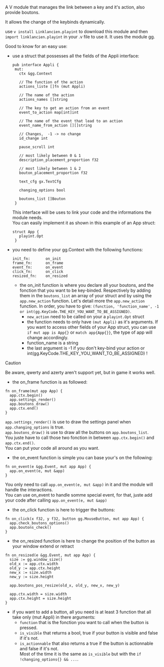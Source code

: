 A V module that manages the link between a key and it's action, also provide boutons.

It allows the change of the keybinds dynamically.

use ```v install Linklancien.playint``` to download this module and then ```import linklancien.playint``` in your .v file to use it.
It uses the module gg.

Good to know for an easy use:
- use a struct that possesses all the fields of the Appli interface:
   ```
   pub interface Appli {
    mut:
      ctx &gg.Context

      // The function of the action
      actions_liste []fn (mut Appli)

      // The name of the action
      actions_names []string

      // The key to get an action from an event
      event_to_action map[int]int

      // The name of the event that lead to an action
      event_name_from_action [][]string

      // Changes,  -1 -> no change
      id_change int

      pause_scroll int

      // most likely between 0 & 1
      description_placement_proportion f32

      // most likely between 1 & 2
      bouton_placement_proportion f32

      text_cfg gx.TextCfg

      changing_options bool

      boutons_list []Bouton
    }
   ```
  This interface will be uses to link your code and the informations the module needs.  
  You can easily implement it as shown in this example of an App struct:
   ```
   struct App {
      playint.Opt
    }
   ```
- you need to define your gg.Context with the following functions:
  ```
  init_fn:       on_init
  frame_fn:      on_frame
  event_fn:      on_event
  click_fn:      on_click
  resized_fn:    on_resized
  ```
  - the on_init function is where you declare all your boutons, and the fonction that you want to be key-binded. Respectively by adding them in the ``boutons_list`` an array of your struct and by using the ``app.new_action`` function.
    Let's detail more the ``app.new_action`` function. In order, you have to give: ``(function, 'function_name', -1 or int(gg.KeyCode.THE_KEY_YOU_WANT_TO_BE_ASSIGNED)``.
    - ``new_action`` need to be called on your a ``playint.Opt`` struct
    - the function needs to only have ``(mut Appli)`` as it's arguments. 
    If you want to access other fields of your App struct, you can use ``if mut app is App{}`` or ``match app{App{}}``, the type of app will change accordingly.  
    - function_name is a string  
    - the last argument is -1 if you don't key-bind your action or int(gg.KeyCode.THE_KEY_YOU_WANT_TO_BE_ASSIGNED) !  
> [!CAUTION]
> Be aware, qwerty and azerty aren't support yet, but in game it works well.
  - the on_frame function is as followed:
  ```
  fn on_frame(mut app App) {
	app.ctx.begin()
	app.settings_render()
	app.boutons_draw()
	app.ctx.end()
  }
  ```
  ``app.settings_render()`` is use to draw the settings panel when ``app.changing_options`` is true.  
  ``app.boutons_draw()`` is use to draw all the buttons on ``app.boutons_list``.  
  You juste have to call those two fonction in between ``app.ctx.begin()`` and ``app.ctx.end()``.  
  You can put your code all around as you want.  
  - the on_event function is simple you can base your's on the following:
  ```
  fn on_event(e &gg.Event, mut app App) {
	app.on_event(e, mut &app)
  }
  ```
  You only need to call ``app.on_event(e, mut &app)`` in it and the module will handle the interactions.  
  You can use on_event to handle somme special event, for that, juste add your code after calling  ``app.on_event(e, mut &app)``
  - the on_click function is here to trigger the buttons:
  ```
  fn on_click(x f32, y f32, button gg.MouseButton, mut app App) {
	app.check_boutons_options()
	app.boutons_check()
  }
  ```
  - the on_resized function is here to change the position of the button as your window extend or retract
  ```
  fn on_resized(e &gg.Event, mut app App) {
	size := gg.window_size()
	old_x := app.ctx.width
	old_y := app.ctx.height
	new_x := size.width
	new_y := size.height

	app.boutons_pos_resize(old_x, old_y, new_x, new_y)

	app.ctx.width = size.width
	app.ctx.height = size.height
  }
  ```

- if you want to add a button, all you need is at least 3 function that all take only (mut Appli) in there arguments:   
   - ``function`` that is the fonction you want to call when the button is pressed.  
   - ``is_visible`` that returns a bool, true if your button is visible and false if it's not.  
   - ``is_actionnable`` that also returns a true if the button is actionnable and false if it's not.  
   Most of the time it is the same as ``is_visible`` but with the ``if !changing_options{} && ...``.  
